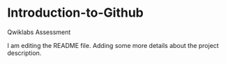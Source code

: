 # Introduction-to-Github
Qwiklabs Assessment

I am editing the README file. Adding some more details about the project description.
